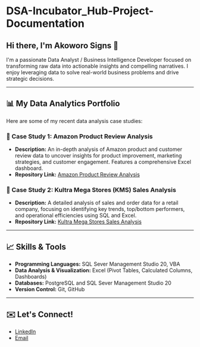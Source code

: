 # DSA-Incubator_Hub-Project-Documentation
## Hi there, I'm Akoworo Signs 👋

I'm a passionate Data Analyst / Business Intelligence Developer focused on transforming raw data into actionable insights and compelling narratives. I enjoy leveraging data to solve real-world business problems and drive strategic decisions.

---

## 📊 My Data Analytics Portfolio

Here are some of my recent data analysis case studies:

### 📁 Case Study 1: Amazon Product Review Analysis
* **Description:** An in-depth analysis of Amazon product and customer review data to uncover insights for product improvement, marketing strategies, and customer engagement. Features a comprehensive Excel dashboard.
* **Repository Link:** [Amazon Product Review Analysis](https://github.com/Mhizsterpeniel/DSA-Amazon-Product-Preview-Analysis)

### 📁 Case Study 2: Kultra Mega Stores (KMS) Sales Analysis
* **Description:** A detailed analysis of sales and order data for a retail company, focusing on identifying key trends, top/bottom performers, and operational efficiencies using SQL and Excel.
* **Repository Link:** [Kultra Mega Stores Sales Analysis](https://github.com/Mhizsterpeniel/DSA-Kultra-Mega-Stores-Inventory)

---

## 📈 Skills & Tools

* **Programming Languages:** SQL Sever Management Studio 20, VBA
* **Data Analysis & Visualization:** Excel (Pivot Tables, Calculated Columns, Dashboards)
* **Databases:** PostgreSQL and SQL Sever Management Studio 20
* **Version Control:** Git, GitHub

---

## ✉️ Let's Connect!

* [LinkedIn]([https://www.linkedin.com/in/olafemiseyi](https://www.linkedin.com/in/akoworo-signs-522ba8257/))
* [Email](akoworosigns@gmail.com)
